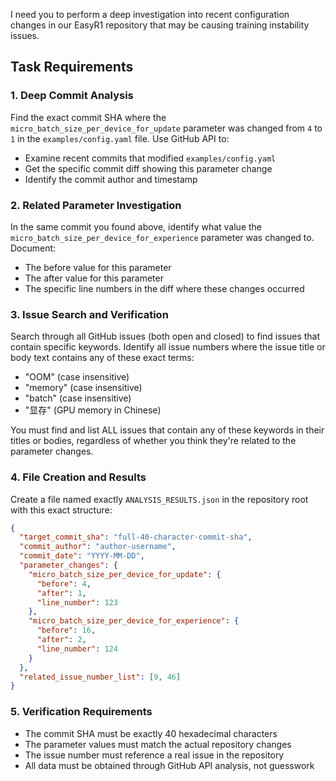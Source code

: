 I need you to perform a deep investigation into recent configuration changes in our EasyR1 repository that may be causing training instability issues.

## Task Requirements

### 1. Deep Commit Analysis
Find the exact commit SHA where the `micro_batch_size_per_device_for_update` parameter was changed from `4` to `1` in the `examples/config.yaml` file. Use GitHub API to:
- Examine recent commits that modified `examples/config.yaml` 
- Get the specific commit diff showing this parameter change
- Identify the commit author and timestamp

### 2. Related Parameter Investigation  
In the same commit you found above, identify what value the `micro_batch_size_per_device_for_experience` parameter was changed to. Document:
- The before value for this parameter
- The after value for this parameter  
- The specific line numbers in the diff where these changes occurred

### 3. Issue Search and Verification
Search through all GitHub issues (both open and closed) to find issues that contain specific keywords. Identify all issue numbers where the issue title or body text contains any of these exact terms:
- "OOM" (case insensitive)
- "memory" (case insensitive) 
- "batch" (case insensitive)
- "显存" (GPU memory in Chinese)

You must find and list ALL issues that contain any of these keywords in their titles or bodies, regardless of whether you think they're related to the parameter changes.

### 4. File Creation and Results
Create a file named exactly `ANALYSIS_RESULTS.json` in the repository root with this exact structure:

```json
{
  "target_commit_sha": "full-40-character-commit-sha",
  "commit_author": "author-username", 
  "commit_date": "YYYY-MM-DD",
  "parameter_changes": {
    "micro_batch_size_per_device_for_update": {
      "before": 4,
      "after": 1,
      "line_number": 123
    },
    "micro_batch_size_per_device_for_experience": {
      "before": 16,
      "after": 2, 
      "line_number": 124
    }
  },
  "related_issue_number_list": [9, 46]
}
```

### 5. Verification Requirements
- The commit SHA must be exactly 40 hexadecimal characters
- The parameter values must match the actual repository changes  
- The issue number must reference a real issue in the repository
- All data must be obtained through GitHub API analysis, not guesswork